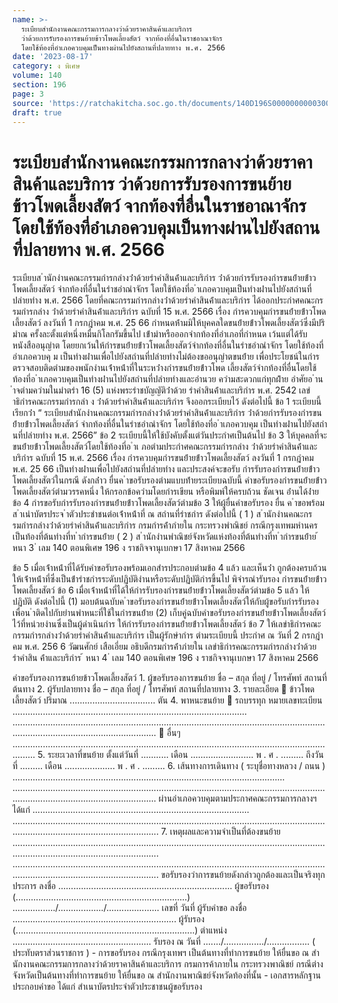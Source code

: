 ```yaml
---
name: >-
  ระเบียบสำนักงานคณะกรรมการกลางว่าด้วยราคาสินค้าและบริการ
  ว่าด้วยการรับรองการขนย้ายข้าวโพดเลี้ยงสัตว์ จากท้องที่อื่นในราชอาณาจักร 
  โดยใช้ท้องที่อำเภอควบคุมเป็นทางผ่านไปยังสถานที่ปลายทาง พ.ศ. 2566
date: '2023-08-17'
category: ง พิเศษ
volume: 140
section: 196
page: 3
source: 'https://ratchakitcha.soc.go.th/documents/140D196S0000000000300.pdf'
draft: true
---
```


# ระเบียบสำนักงานคณะกรรมการกลางว่าด้วยราคาสินค้าและบริการ ว่าด้วยการรับรองการขนย้ายข้าวโพดเลี้ยงสัตว์ จากท้องที่อื่นในราชอาณาจักร  โดยใช้ท้องที่อำเภอควบคุมเป็นทางผ่านไปยังสถานที่ปลายทาง พ.ศ. 2566

ระเบียบส ํานักงํานคณะกรรมกํารกลํางว่ําด้วยรําคําสินค้ําและบริกําร ว่ําด้วยกํารรับรองกํารขนย้ํายข้ําวโพดเลี้ยงสัตว์ จํากท้องที่อื่นในรําชอําณําจักร โดยใช้ท้องที่อ ําเภอควบคุมเป็นทํางผ่ํานไปยังสถํานที่ปลํายทําง พ.ศ. 2566 โดยที่คณะกรรมกํารกลํางว่ําด้วยรําคําสินค้ําและบริกําร ได้ออกประกําศคณะกรรมกํารกลําง ว่ําด้วยรําคําสินค้ําและบริกําร ฉบับที่ 15 พ.ศ. 2566 เรื่อง กํารควบคุมกํารขนย้ํายข้ําวโพดเลี้ยงสัตว์ ลงวันที่ 1 กรกฎําคม พ.ศ. 25 66 กําหนดห้ํามมิให้บุคคลใดขนย้ํายข้ําวโพดเลี้ยงสัตว์ซึ่งมีปริมําณ ครั้งละตั้งแต่หนึ่งหมื่นกิโลกรัมขึ้นไป เข้ํามําหรือออกจํากท้องที่อําเภอที่กําหนด เว้นแต่ได้รับหนังสืออนุญําต โดยยกเว้นให้กํารขนย้ํายข้ําวโพดเลี้ยงสัตว์จํากท้องที่อื่นในรําชอําณําจักร โดยใช้ท้องที่อําเภอควบคุ ม เป็นทํางผ่ํานเพื่อไปยังสถํานที่ปลํายทํางไม่ต้องขออนุญําตขนย้ําย เพื่อประโยชน์ในกํารตรวจสอบติดตํามของพนักงํานเจ้ําหน้ําที่ในระหว่ํางกํารขนย้ํายข้ําวโพด เลี้ยงสัตว์จํากท้องที่อื่นโดยใช้ท้องที่อ ําเภอควบคุมเป็นทํางผ่ํานไปยังสถํานที่ปลํายทํางและอํานวย ควํามสะดวกแก่ทุกฝ่ําย อําศัยอ ําน ําจตํามควํามในมําตรํา 16 (5) แห่งพระรําชบัญญัติว่ําด้วย รําคําสินค้ําและบริกําร พ.ศ. 2542 เลขําธิกํารคณะกรรมกํารกลํา ง ว่ําด้วยรําคําสินค้ําและบริกําร จึงออกระเบียบไว้ ดังต่อไปนี้ ข้อ 1 ระเบียบนี้เรียกว่ํา “ ระเบียบสํานักงํานคณะกรรมกํารกลํางว่ําด้วยรําคําสินค้ําและบริกําร ว่ําด้วยกํารรับรองกํารขนย้ํายข้ําวโพดเลี้ยงสัตว์ จํากท้องที่อื่นในรําชอําณําจักร โดยใช้ท้องที่อ ําเภอควบคุม เป็นทํางผ่ํานไปยังสถํานที่ปลํายทําง พ.ศ. 2566” ข้อ 2 ระเบียบนี้ให้ใช้บังคับตั้งแต่วันประกําศเป็นต้นไป ข้อ 3 ให้บุคคลที่จะขนย้ํายข้ําวโพดเลี้ยงสัตว์โดยใช้ท้องที่อ ําเ ภอตํามประกําศคณะกรรมกํารกลําง ว่ําด้วยรําคําสินค้ําและบริกําร ฉบับที่ 15 พ.ศ. 2566 เรื่อง กํารควบคุมกํารขนย้ํายข้ําวโพดเลี้ยงสัตว์ ลงวันที่ 1 กรกฎําคม พ.ศ. 25 66 เป็นทํางผ่ํานเพื่อไปยังสถํานที่ปลํายทําง และประสงค์จะขอรับ กํารรับรองกํารขนย้ํายข้ําวโพดเลี้ยงสัตว์ในกรณี ดังกล่ําว ยื่นค ําขอรับรองตํามแบบท้ํายระเบียบฉบับนี้ คําขอรับรองกํารขนย้ํายข้ําวโพดเลี้ยงสัตว์ตํามวรรคหนึ่ง ให้กรอกข้อควํามโดยกํารเขียน หรือพิมพ์ให้ครบถ้วน ชัดเจน อ่ํานได้ง่ําย ข้อ 4 กํารขอรับกํารรับรองกํารขนย้ํายข้ําวโพดเลี้ยงสัตว์ตํามข้อ 3 ให้ผู้ยื่นคําขอรับรอง ยื่น ค ําขอพร้อมส ําเนําบัตรประจ ําตัวประชําชนต่อเจ้ําหน้ําที่ ณ สถํานที่รําชกําร ดังต่อไปนี้ ( 1 ) ส ํานักงํานคณะกรรมกํารกลํางว่ําด้วยรําคําสินค้ําและบริกําร กรมกํารค้ําภํายใน กระทรวงพําณิชย์ กรณีกรุงเทพมหํานครเป็นท้องที่ต้นทํางที่ท ํากํารขนย้ําย ( 2 ) ส ํานักงํานพําณิชย์จังหวัดแห่งท้องที่ต้นทํางที่ท ํากํารขนย้ําย ้ หนา 3 ่ เลม 140 ตอนพิเศษ 196 ง ราชกิจจานุเบกษา 17 สิงหาคม 2566

ข้อ 5 เมื่อเจ้ําหน้ําที่ได้รับคําขอรับรองพร้อมเอกสํารประกอบตํามข้อ 4 แล้ว และเห็นว่ํา ถูกต้องครบถ้วน ให้เจ้ําหน้ําที่ซึ่งเป็นข้ํารําชกํารระดับปฏิบัติงํานหรือระดับปฏิบัติกํารขึ้นไป พิจํารณํารับรอง กํารขนย้ํายข้ําวโพดเลี้ยงสัตว์ ข้อ 6 เมื่อเจ้ําหน้ําที่ได้ให้กํารรับรองกํารขนย้ํายข้ําวโพดเลี้ยงสัตว์ตํามข้อ 5 แล้ว ให้ปฏิบัติ ดังต่อไปนี้ (1) มอบต้นฉบับค ําขอรับรองกํารขนย้ํายข้ําวโพดเลี้ยงสัตว์ให้กับผู้ขอรับกํารรับรอง เพื่อน ําติดไปกับยํานพําหนะที่ใช้ในกํารขนย้ําย (2) เก็บคู่ฉบับคําขอรับรองกํารขนย้ํายข้ําวโพดเลี้ยงสัตว์ไว้ที่หน่วยงํานซึ่งเป็นผู้ดําเนินกําร ให้กํารรับรองกํารขนย้ํายข้ําวโพดเลี้ยงสัตว์ ข้อ 7 ให้เลขําธิกํารคณะกรรมกํารกลํางว่ําด้วยรําคําสินค้ําและบริกําร เป็นผู้รักษํากําร ตํามระเบียบนี้ ประกําศ ณ วันที่ 2 กรกฎําคม พ.ศ. 256 6 วัฒนศักย์ เสือเอี่ยม อธิบดีกรมกํารค้ําภํายใน เลขําธิกํารคณะกรรมกํารกลํางว่ําด้วยรําคําสิน ค้ําและบริกําร ้ หนา 4 ่ เลม 140 ตอนพิเศษ 196 ง ราชกิจจานุเบกษา 17 สิงหาคม 2566

คําขอรับรองการขนย้ายข้าวโพดเลี้ยงสัตว์ 1. ผู้ขอรับรองการขนย้าย ชื่อ – สกุล ที่อยู่ / โทรศัพท์ สถานที่ต้นทาง 2. ผู้รับปลายทาง ชื่อ – สกุล ที่อยู่ / โทรศัพท์ สถานที่ปลายทาง 3. รายละเอียด  ข้าวโพดเลี้ยงสัตว์ ปริมาณ .................................. ตัน 4. พาหนะขนย้าย  รถบรรทุก หมายเลขทะเบียน ............................................................................................. .....................................................................................................................................................................................  อื่นๆ ..................................................................................................................................... 5. ระยะเวลาที่ขนย้าย ตั้งแต่วันที่ ........... เดือน ......................... พ . ศ . ......... ถึงวันที่ ......... เดือน .................... พ . ศ . ......... 6. เส้นทางการเดินทาง ( ระบุชื่อทางหลวง / ถนน ) ............................................................................................................ ..................................................................................................................................................................................... ผ่านอําเภอควบคุมตามประกาศคณะกรรมการกลางฯ ได้แก่ ...................................................................................... ...................................................................................................................................................................................... 7. เหตุผลและความจําเป็นที่ต้องขนย้าย ...................................................................................................................................................................................... ...................................................................................................................................................................................... ขอรับรองว่าการขนย้ายดังกล่าวถูกต้องและเป็นจริงทุกประการ ลงชื่อ ..................................................................... ผู้ขอรับรอง (....................................................................) ................./................../..................... เลขที่ วันที่ ผู้รับคําขอ ลงชื่อ ................................................................. ผู้รับรอง (.......................................................................) ตําแหน่ง ....................................................... รับรอง ณ วันที่ ......./................/................. ( ประทับตราส่วนราชการ ) - การขอรับรอง กรณีกรุงเทพฯ เป็นต้นทางที่ทําการขนย้าย ให้ยื่นขอ ณ สํานักงานคณะกรรมการกลางว่าด้วยราคาสินค้าและบริการ กรมการค้าภายใน กระทรวงพาณิชย์ กรณีต่างจังหวัดเป็นต้นทางที่ทําการขนย้าย ให้ยื่นขอ ณ สํานักงานพาณิชย์จังหวัดท้องที่นั้น - เอกสารหลักฐานประกอบคําขอ ได้แก่ สําเนาบัตรประจําตัวประชาชนผู้ขอรับรอง
